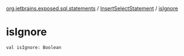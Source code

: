 [org.jetbrains.exposed.sql.statements](../index.md) / [InsertSelectStatement](index.md) / [isIgnore](.)

# isIgnore

`val isIgnore: Boolean`